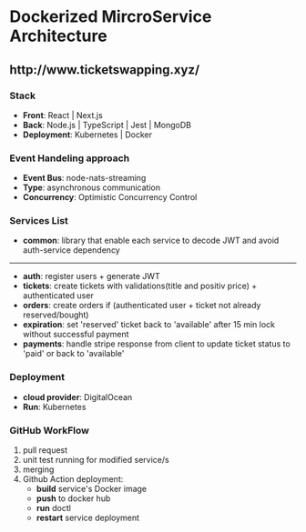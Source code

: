 <h1>Dockerized MircroService Architecture</h1>

<h2>http://www.ticketswapping.xyz/</h2>


<h3>Stack</h3>

- **Front**: React | Next.js
- **Back**: Node.js | TypeScript | Jest | MongoDB
- **Deployment**: Kubernetes | Docker

<h3>Event Handeling approach</h3>

- **Event Bus**: node-nats-streaming
- **Type**: asynchronous communication
- **Concurrency**: Optimistic Concurrency Control

<h3>Services List</h3>

- **common**: library that enable each service to decode JWT and avoid auth-service dependency

---

- **auth**: register users + generate JWT
- **tickets**: create tickets with validations(title and positiv price) + authenticated user
- **orders**: create orders if (authenticated user + ticket not already reserved/bought)
- **expiration**: set 'reserved' ticket back to 'available' after 15 min lock without successful payment
- **payments**: handle stripe response from client to update ticket status to 'paid' or back to 'available'


<h3>Deployment</h3>

- **cloud provider**: DigitalOcean
- **Run**: Kubernetes

<h3>GitHub WorkFlow</h3>

1. pull request
2. unit test running for modified service/s
3. merging
4. Github Action deployment:
    - **build** service's Docker image
    - **push** to docker hub
    - **run** doctl
    - **restart** service deployment

